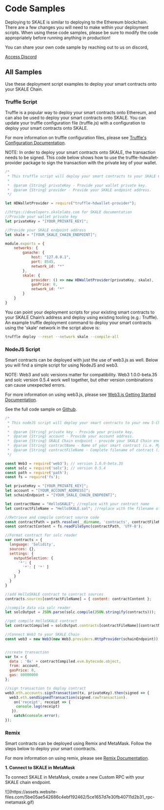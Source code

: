# Code Samples

Deploying to SKALE is similar to deploying to the Ethereum blockchain. There are a few changes you will need to make within your deployment scripts. When using these code samples, please be sure to modify the code appropriately before running anything in production!  

You can share your own code sample by reaching out to us on discord[.](mailto:dev@skalelabs.com?subject=SKALE%3A%20Code%20Sample%20Suggestion)  

[Access Discord](http://skale.chat/)

## All Samples

Use these deployment script examples to deploy your smart contracts onto your SKALE Chain.  

### Truffle Script

Truffle is a popular way to deploy your smart contracts onto Ethereum, and can also be used to deploy your smart contracts onto SKALE. You can update your truffle configuration file (truffle.js) with a configuration to deploy your smart contracts onto SKALE.  

For more information on truffle configuration files, please see  [Truffle's Configuration Documentation](https://truffleframework.com/docs/truffle/reference/configuration).  

NOTE: In order to deploy your smart contracts onto SKALE, the transaction needs to be signed. This code below shows how to use the truffle-hdwallet-provider package to sign the transaction with the private key of your wallet.  

```javascript
/*
 * This truffle script will deploy your smart contracts to your SKALE Chain.
 *
 *  @param {String} privateKey - Provide your wallet private key.
 *  @param {String} provider - Provide your SKALE endpoint address.
 */

let HDWalletProvider = require("truffle-hdwallet-provider");

//https://developers.skalelabs.com for SKALE documentation
//Provide your wallet private key
let privateKey = "[YOUR_PRIVATE_KEY]";

//Provide your SKALE endpoint address
let skale = "[YOUR_SKALE_CHAIN_ENDPOINT]";

module.exports = {
    networks: {
        ganache: {
            host: "127.0.0.1",
            port: 8545,
            network_id: "*"
        },
        skale: {
            provider: () => new HDWalletProvider(privateKey, skale),
            gasPrice: 0,
            network_id: "*"
        }
    }
}

```

You can point your deployment scripts for your existing smart contracts to your SKALE Chain’s address and deploy using existing tooling (e.g.: Truffle). An example truffle deployment command to deploy your smart contracts using the 'skale' network in the script above is:  

```bash
truffle deploy --reset --network skale --compile-all

```

### NodeJS Script

Smart contracts can be deployed with just the use of web3.js as well. Below you will find a simple script for using NodeJS and web3.  

NOTE: Web3 and solc versions matter for compatibility. Web3 1.0.0-beta.35 and solc version 0.5.4 work well together, but other version combinations can cause unexpected errors.  

For more information on using web3.js, please see  [Web3.js Getting Started Documentation](https://web3js.readthedocs.io/en/1.0/getting-started.html).  

See the full code sample on [Github](https://github.com/skalenetwork/documentation/tree/master/deployment/web3-js).  

```javascript
/*
 * This nodeJS script will deploy your smart contracts to your new S-Chain.
 *
 *  @param {String} private key - Provide your private key.
 *  @param {String} account - Provide your account address.
 *  @param {String} SKALE Chain endpoint - provide your SKALE Chain endpoint
 *  @param {String} contractName - Name of your smart contract (i.e. MySmartContract)
 *  @param {String} contractFileName - Complete filename of contract (i.e. MySmartContract.sol)
 */

const Web3 = require('web3'); // version 1.0.0-beta.35
const solc = require('solc'); // version 0.5.4
const path = require('path');
const fs = require('fs');

let privateKey = "[YOUR_PRIVATE_KEY]";
let account = "[YOUR_ACCOUNT_ADDRESS]";
let schainEndpoint = "[YOUR_SKALE_CHAIN_ENDPOINT]";

let contractName = "HelloSKALE"; //replace with your contract name
let contractFileName = "HelloSKALE.sol"; //replace with the filename of the contract

//Retrieve and compile contract source code
const contractPath = path.resolve(__dirname, 'contracts', contractFileName);
const contractContent = fs.readFileSync(contractPath, 'UTF-8');

//Format contract for solc reader
var contracts = {
  language: 'Solidity',
  sources: {},
  settings: {
    outputSelection: {
      '*': {
        '*': [ '*' ]
      }
    }
  }
}

//add HelloSKALE contract to contract sources
contracts.sources[contractFileName] = { content: contractContent };

//compile data via solc reader
let solcOutput = JSON.parse(solc.compile(JSON.stringify(contracts)));

//get compile HelloSKALE contract
let contractCompiled = solcOutput.contracts[contractFileName][contractName];

//Connect Web3 to your SKALE Chain
const web3 = new Web3(new Web3.providers.HttpProvider(schainEndpoint));


//create transaction 
var tx = {
  data : '0x' + contractCompiled.evm.bytecode.object,
  from: account, 
  gasPrice: 0,
  gas: 80000000
};

//sign transaction to deploy contract
web3.eth.accounts.signTransaction(tx, privateKey).then(signed => {
  web3.eth.sendSignedTransaction(signed.rawTransaction).
    on('receipt', receipt => {
     console.log(receipt)
   }).
    catch(console.error);
});

```

### Remix

Smart contracts can be deployed using Remix and MetaMask. Follow the steps below to deploy your smart coontracts.  

For more information on using remix, please see [Remix Documentation](https://remix.readthedocs.io/en/latest/).  

**1. Connect to SKALE in MetaMask**  

To connect SKALE in MetaMask, create a new Custom RPC with your SKALE chain endpoint.  

<Box maxWidth='50vw'>
![](https://assets.website-files.com/5be05ae542686c4ebf192462/5ce1657d7e30fb40711d2b31_rpc-metamask.gif)
</Box>